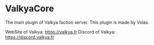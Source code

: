 # ValkyaCore
The main plugin of Valkya faction server.
This plugin is made by Volax.

WebSite of Valkya: https://valkya.fr
Discord of Valkya: https://discord.valkya.fr
